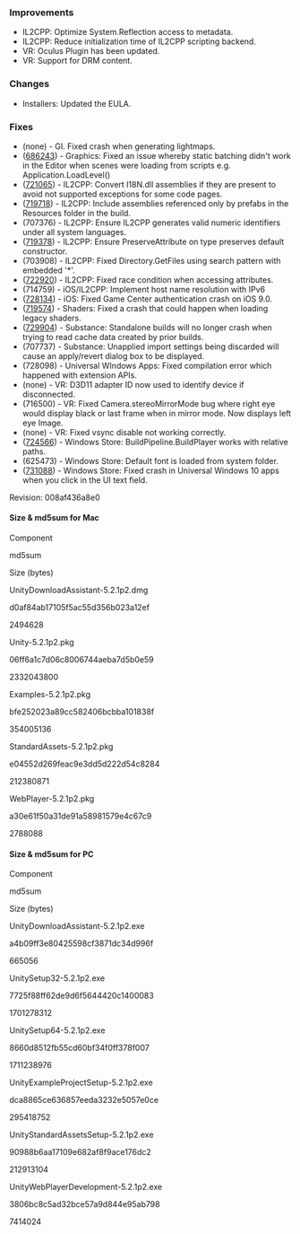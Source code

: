 ### Improvements

*   IL2CPP: Optimize System.Reflection access to metadata.
*   IL2CPP: Reduce initialization time of IL2CPP scripting backend.
*   VR: Oculus Plugin has been updated.
*   VR: Support for DRM content.

### Changes

*   Installers: Updated the EULA.

### Fixes

*   (none) - GI. Fixed crash when generating lightmaps.
*   ([686243](http://issuetracker.unity3d.com/issues/batching-ignores-scene-that-is-loaded-with-loadscene)) - Graphics: Fixed an issue whereby static batching didn't work in the Editor when scenes were loading from scripts e.g. Application.LoadLevel()
*   ([721065](http://issuetracker.unity3d.com/issues/il2cpp-system-dot-text-dot-encoding-dot-getencoding-throws-notsupportedexception)) - IL2CPP: Convert I18N.dll assemblies if they are present to avoid not supported exceptions for some code pages.
*   ([719718](http://issuetracker.unity3d.com/issues/il2cpp-loaded-prefab-with-resources-dot-load-has-missing-components-on-ios)) - IL2CPP: Include assemblies referenced only by prefabs in the Resources folder in the build.
*   (707376) - IL2CPP: Ensure IL2CPP generates valid numeric identifiers under all system languages.
*   ([719378](http://issuetracker.unity3d.com/issues/il2cpp-missingmethodexception-on-preserve-attribute)) - IL2CPP: Ensure PreserveAttribute on type preserves default constructor.
*   (703908) - IL2CPP: Fixed Directory.GetFiles using search pattern with embedded '\*'.
*   ([722920](http://issuetracker.unity3d.com/issues/il2cpp-player-crashes-while-accessing-il2cpp-metadata-from-multiple-threads)) - IL2CPP: Fixed race condition when accessing attributes.
*   (714759) - iOS/IL2CPP: Implement host name resolution with IPv6
*   ([728134](http://issuetracker.unity3d.com/issues/ios-on-ios9-gamecenter-login-window-causes-a-crash-when-app-is-returned-from-background)) - iOS: Fixed Game Center authentication crash on iOS 9.0.
*   ([719574](http://issuetracker.unity3d.com/issues/crash-crash-in-shaderlab-intshader-gettag-legacy-shaders-used-in-editor-crash-unity-on-scene-loading)) - Shaders: Fixed a crash that could happen when loading legacy shaders.
*   ([729904](http://issuetracker.unity3d.com/issues/substances-standalone-build-crashes-when-a-large-proceduralmaterial-is-cached)) - Substance: Standalone builds will no longer crash when trying to read cache data created by prior builds.
*   (707737) - Substance: Unapplied import settings being discarded will cause an apply/revert dialog box to be displayed.
*   (728098) - Universal WIndows Apps: Fixed compilation error which happened with extension APIs.
*   (none) - VR: D3D11 adapter ID now used to identify device if disconnected.
*   (716500) - VR: Fixed Camera.stereoMirrorMode bug where right eye would display black or last frame when in mirror mode. Now displays left eye Image.
*   (none) - VR: Fixed vsync disable not working correctly.
*   ([724566](http://issuetracker.unity3d.com/issues/buildpipeline-dot-buildplayer-wsaplayer-fails-to-run-when-given-a-relative-path)) - Windows Store: BuildPipeline.BuildPlayer works with relative paths.
*   (625473) - Windows Store: Default font is loaded from system folder.
*   ([731088](http://issuetracker.unity3d.com/issues/uwp-application-crash-selecting-ui-input-field)) - Windows Store: Fixed crash in Universal Windows 10 apps when you click in the UI text field.

Revision: 008af436a8e0

#### Size & md5sum for Mac

Component

md5sum

Size (bytes)

UnityDownloadAssistant-5.2.1p2.dmg

d0af84ab17105f5ac55d356b023a12ef

2494628

Unity-5.2.1p2.pkg

06ff6a1c7d06c8006744aeba7d5b0e59

2332043800

Examples-5.2.1p2.pkg

bfe252023a89cc582406bcbba101838f

354005136

StandardAssets-5.2.1p2.pkg

e04552d269feac9e3dd5d222d54c8284

212380871

WebPlayer-5.2.1p2.pkg

a30e61f50a31de91a58981579e4c67c9

2788088

#### Size & md5sum for PC

Component

md5sum

Size (bytes)

UnityDownloadAssistant-5.2.1p2.exe

a4b09ff3e80425598cf3871dc34d996f

665056

UnitySetup32-5.2.1p2.exe

7725f88ff62de9d6f5644420c1400083

1701278312

UnitySetup64-5.2.1p2.exe

8660d8512fb55cd60bf34f0ff378f007

1711238976

UnityExampleProjectSetup-5.2.1p2.exe

dca8865ce636857eeda3232e5057e0ce

295418752

UnityStandardAssetsSetup-5.2.1p2.exe

90988b6aa17109e682af8f9ace176dc2

212913104

UnityWebPlayerDevelopment-5.2.1p2.exe

3806bc8c5ad32bce57a9d844e95ab798

7414024